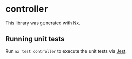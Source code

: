 # controller

This library was generated with [Nx](https://nx.dev).

## Running unit tests

Run `nx test controller` to execute the unit tests via [Jest](https://jestjs.io).
